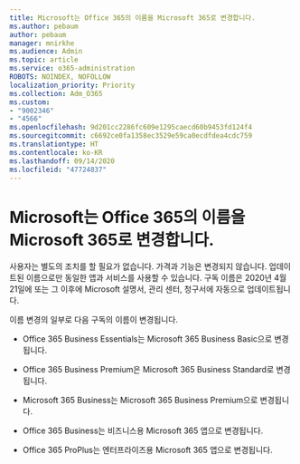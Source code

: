 ```yaml
---
title: Microsoft는 Office 365의 이름을 Microsoft 365로 변경합니다.
ms.author: pebaum
author: pebaum
manager: mnirkhe
ms.audience: Admin
ms.topic: article
ms.service: o365-administration
ROBOTS: NOINDEX, NOFOLLOW
localization_priority: Priority
ms.collection: Adm_O365
ms.custom:
- "9002346"
- "4566"
ms.openlocfilehash: 9d201cc2286fc609e1295caecd60b9453fd124f4
ms.sourcegitcommit: c6692ce0fa1358ec3529e59ca0ecdfdea4cdc759
ms.translationtype: HT
ms.contentlocale: ko-KR
ms.lasthandoff: 09/14/2020
ms.locfileid: "47724837"
---
```

# <a name="microsoft-is-renaming-office-365-to-microsoft-365"></a>Microsoft는 Office 365의 이름을 Microsoft 365로 변경합니다.

사용자는 별도의 조치를 할 필요가 없습니다. 가격과 기능은 변경되지 않습니다. 업데이트된 이름으로만 동일한 앱과 서비스를 사용할 수 있습니다. 구독 이름은 2020년 4월 21일에 또는 그 이후에 Microsoft 설명서, 관리 센터, 청구서에 자동으로 업데이트됩니다.

이름 변경의 일부로 다음 구독의 이름이 변경됩니다.

- Office 365 Business Essentials는 Microsoft 365 Business Basic으로 변경됩니다.

- Office 365 Business Premium은 Microsoft 365 Business Standard로 변경됩니다.

- Microsoft 365 Business는 Microsoft 365 Business Premium으로 변경됩니다.

- Office 365 Business는 비즈니스용 Microsoft 365 앱으로 변경됩니다.

- Office 365 ProPlus는 엔터프라이즈용 Microsoft 365 앱으로 변경됩니다.
